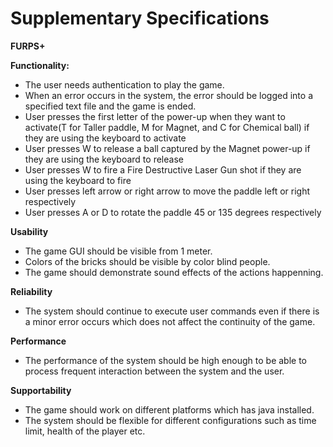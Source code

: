 # Supplementary Specifications
**FURPS+**  
 
**Functionality:**  
- The user needs authentication to play the game. 
- When an error occurs in the system, the error should be logged into a specified text file and the game is ended.
- User presses the first letter of the power-up when they want to activate(T for Taller paddle, M for Magnet, and C for Chemical ball) if they are using the keyboard to activate
- User presses W to release a ball captured by the Magnet power-up if they are using the keyboard to release
- User presses W to fire a Fire Destructive Laser Gun shot if they are using the keyboard to fire
- User presses left arrow or right arrow to move the paddle left or right respectively
- User presses A or D to rotate the paddle 45 or 135 degrees respectively

**Usability**  
- The game GUI should be visible from 1 meter.  
- Colors of the bricks should be visible by color blind people. 
- The game should demonstrate sound effects of the actions happenning.

**Reliability**  
- The system should continue to execute user commands even if there is a minor error occurs which does not affect the continuity of the game.

**Performance**  
- The performance of the system should be high enough to be able to process frequent interaction between the system and the user.  


**Supportability**  
- The game should work on different platforms which has java installed.
- The system should be flexible for different configurations such as time limit, health of the player etc. 
